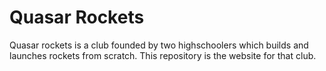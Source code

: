 # Quasar Rockets
Quasar rockets is a club founded by two highschoolers which builds and launches rockets from scratch. This repository is the website for that club.